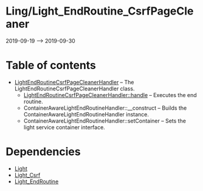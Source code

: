Ling/Light_EndRoutine_CsrfPageCleaner
================
2019-09-19 --> 2019-09-30




Table of contents
===========

- [LightEndRoutineCsrfPageCleanerHandler](https://github.com/lingtalfi/Light_EndRoutine_CsrfPageCleaner/blob/master/doc/api/Ling/Light_EndRoutine_CsrfPageCleaner/Handler/LightEndRoutineCsrfPageCleanerHandler.md) &ndash; The LightEndRoutineCsrfPageCleanerHandler class.
    - [LightEndRoutineCsrfPageCleanerHandler::handle](https://github.com/lingtalfi/Light_EndRoutine_CsrfPageCleaner/blob/master/doc/api/Ling/Light_EndRoutine_CsrfPageCleaner/Handler/LightEndRoutineCsrfPageCleanerHandler/handle.md) &ndash; Executes the end routine.
    - ContainerAwareLightEndRoutineHandler::__construct &ndash; Builds the ContainerAwareLightEndRoutineHandler instance.
    - ContainerAwareLightEndRoutineHandler::setContainer &ndash; Sets the light service container interface.


Dependencies
============
- [Light](https://github.com/lingtalfi/Light)
- [Light_Csrf](https://github.com/lingtalfi/Light_Csrf)
- [Light_EndRoutine](https://github.com/lingtalfi/Light_EndRoutine)


